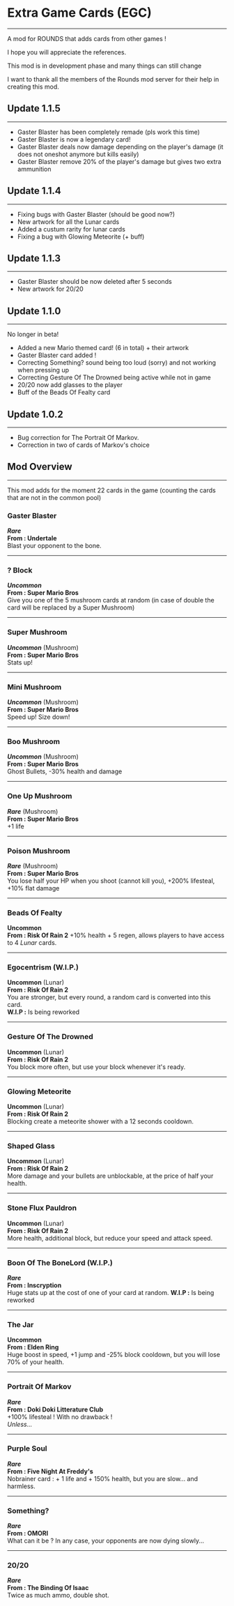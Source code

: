 # Extra Game Cards (EGC)
-------------------------------
A mod for ROUNDS that adds cards from other games !

I hope you will appreciate the references.

This mod is in development phase and many things can still change

I want to thank all the members of the Rounds mod server for their help in creating this mod.

## Update 1.1.5
-------------------------------
- Gaster Blaster has been completely remade (pls work this time)
- Gaster Blaster is now a legendary card!
- Gaster Blaster deals now damage depending on the player's damage (it does not oneshot anymore but kills easily)
- Gaster Blaster remove 20% of the player's damage but gives two extra ammunition

## Update 1.1.4
-------------------------------
- Fixing bugs with Gaster Blaster (should be good now?)
- New artwork for all the Lunar cards
- Added a custum rarity for lunar cards
- Fixing a bug with Glowing Meteorite (+ buff)

## Update 1.1.3
-------------------------------
- Gaster Blaster should be now deleted after 5 seconds
- New artwork for 20/20

## Update 1.1.0
-------------------------------
No longer in beta!
- Added a new Mario themed card! (6 in total) + their artwork
- Gaster Blaster card added !
- Correcting Something? sound being too loud (sorry) and not working when pressing up
- Correcting Gesture Of The Drowned being active while not in game
- 20/20 now add glasses to the player
- Buff of the Beads Of Fealty card

## Update 1.0.2
-------------------------------
- Bug correction for The Portrait Of Markov.
- Correction in two of cards of Markov's choice

## Mod Overview
-------------------------------
This mod adds for the moment 22 cards in the game (counting the cards that are not in the common pool)


### Gaster Blaster
***Rare***  
**From : Undertale**  
Blast your opponent to the bone.

---

### ? Block
***Uncommon***  
**From : Super Mario Bros**  
Give you one of the 5 mushroom cards at random (in case of double the card will be replaced by a Super Mushroom)

---

### Super Mushroom
***Uncommon*** (Mushroom)  
**From : Super Mario Bros**  
Stats up!

---

### Mini Mushroom
***Uncommon*** (Mushroom)  
**From : Super Mario Bros**  
Speed up! Size down!

---

### Boo Mushroom
***Uncommon*** (Mushroom)  
**From : Super Mario Bros**  
Ghost Bullets, -30% health and damage

---

### One Up Mushroom
***Rare*** (Mushroom)  
**From : Super Mario Bros**  
+1 life

---

### Poison Mushroom
***Rare*** (Mushroom)  
**From : Super Mario Bros**  
You lose half your HP when you shoot (cannot kill you), +200% lifesteal, +10% flat damage

---

### Beads Of Fealty
**Uncommon**  
**From : Risk Of Rain 2**
+10% health + 5 regen, allows players to have access to 4 *Lunar* cards.

---

### Egocentrism (W.I.P.)
**Uncommon** (Lunar)  
**From : Risk Of Rain 2**  
You are stronger, but every round, a random card is converted into this card.  
**W.I.P :** Is being reworked

---

### Gesture Of The Drowned
**Uncommon** (Lunar)  
**From : Risk Of Rain 2**  
You block more often, but use your block whenever it's ready.

---

### Glowing Meteorite
**Uncommon** (Lunar)  
**From : Risk Of Rain 2**  
Blocking create a meteorite shower with a 12 seconds cooldown.

---

### Shaped Glass
**Uncommon** (Lunar)  
**From : Risk Of Rain 2**  
More damage and your bullets are unblockable, at the price of half your health.

---

### Stone Flux Pauldron
**Uncommon** (Lunar)  
**From : Risk Of Rain 2**  
More health, additional block, but reduce your speed and attack speed.

---

### Boon Of The BoneLord (W.I.P.)
***Rare***  
**From : Inscryption**  
Huge stats up at the cost of one of your card at random.
**W.I.P :** Is being reworked

---

### The Jar
**Uncommon**  
**From : Elden Ring**  
Huge boost in speed, +1 jump and -25% block cooldown, but you will lose 70% of your health.

---

### Portrait Of Markov
***Rare***  
**From : Doki Doki Litterature Club**  
+100% lifesteal ! With no drawback !  
*Unless...*

---

### Purple Soul
***Rare***  
**From : Five Night At Freddy's**  
Nobrainer card : + 1 life and + 150% health, but you are slow... and harmless.

---

### Something?
***Rare***  
**From : OMORI**  
What can it be ? In any case, your opponents are now dying slowly...

---

### 20/20
***Rare***  
**From : The Binding Of Isaac**  
Twice as much ammo, double shot.